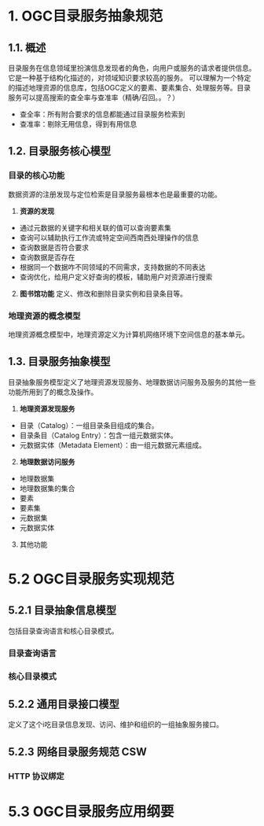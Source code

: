 # 1. OGC目录服务抽象规范

## 1.1. 概述
目录服务在信息领域里扮演信息发现者的角色，向用户或服务的请求者提供信息。它是一种基于结构化描述的，对领域知识要求较高的服务。
可以理解为一个特定的描述地理资源的信息库，包括OGC定义的要素、要素集合、处理服务等。目录服务可以提高搜索的查全率与查准率（精确/召回。。？）
- 查全率：所有附合要求的信息都能通过目录服务检索到
- 查准率：剔除无用信息，得到有用信息

## 1.2. 目录服务核心模型
### 目录的核心功能
数据资源的注册发现与定位检索是目录服务最根本也是最重要的功能。
1. **资源的发现**
- 通过元数据的关键字和相关联的值可以查询要素集
- 查询可以辅助执行工作流或特定空间西南西处理操作的信息
- 查询数据是否符合要求
- 查询数据是否存在
- 根据同一个数据咋不同领域的不同需求，支持数据的不同表达
- 查询优化，给用户定义好查询的模板，辅助用户对资源进行搜索
2. **图书馆功能**
定义、修改和删除目录实例和目录条目等。
### 地理资源的概念模型
地理资源概念模型中，地理资源定义为计算机网络环境下空间信息的基本单元。

## 1.3. 目录服务抽象模型
目录抽象服务模型定义了地理资源发现服务、地理数据访问服务及服务的其他一些功能所用到了的概念及操作。
1. **地理资源发现服务**
- 目录（Catalog）：一组目录条目组成的集合。
- 目录条目（Catalog Entry）：包含一组元数据实体。
- 元数据实体（Metadata Element）：由一组元数据元素组成。
2. **地理数据访问服务**
- 地理数据集
- 地理数据集的集合
- 要素
- 要素集
- 元数据集
- 元数据实体
3. 其他功能

# 5.2 OGC目录服务实现规范

## 5.2.1 目录抽象信息模型
包括目录查询语言和核心目录模式。
### 目录查询语言
### 核心目录模式

## 5.2.2 通用目录接口模型
定义了这个i吃目录信息发现、访问、维护和组织的一组抽象服务接口。

## 5.2.3 网络目录服务规范 CSW
### HTTP 协议绑定

# 5.3 OGC目录服务应用纲要